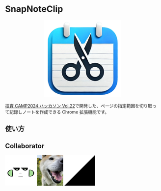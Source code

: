# SnapNoteClip

<p align="center">
  <img src="/docs/images/snap_note_clip_logo.png" alt="SnapNoteClip Logo" width="50%">
</p>

[技育 CAMP2024 ハッカソン Vol.22](https://talent.supporterz.jp/events/21ff01e0-4e23-4758-9e08-b50c29c51860/?utm_source=next&utm_medium=geekcamp)で開発した、ページの指定範囲を切り取って記録しノートを作成できる Chrome 拡張機能です。

## 使い方


## Collaborator

<p align="left">
  <img src="/docs/images/ryutaro.JPG" alt="Ryutaro" height="100">
  <img src="/docs/images/naoto.JPG" alt="Naoto" height="100">
  <img src="/docs/images/riku.png" alt="Riku" height="100">
</p>
